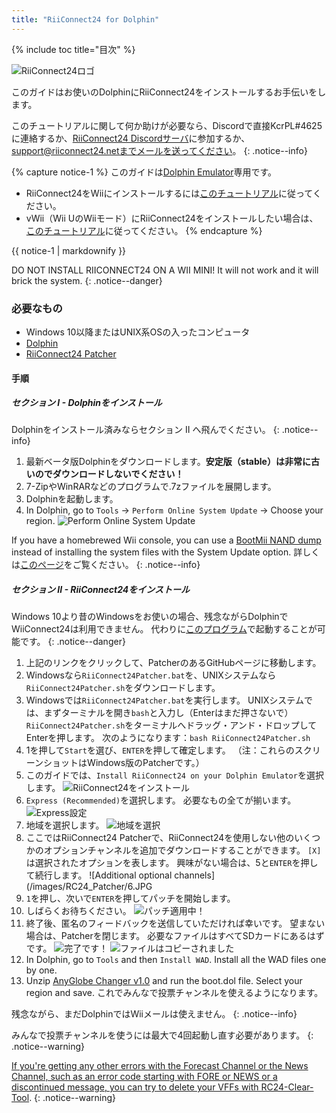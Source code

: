```yaml
---
title: "RiiConnect24 for Dolphin"
---
```


{% include toc title="目次" %}

![RiiConnect24ロゴ](/images/WiiRC24Logo.jpg)

このガイドはお使いのDolphinにRiiConnect24をインストールするお手伝いをします。

このチュートリアルに関して何か助けが必要なら、Discordで直接KcrPL#4625に連絡するか、[RiiConnect24 Discordサーバ](https://discord.gg/rc24)に参加するか、[support@riiconnect24.netまでメールを送ってください](mailto:support@riiconnect24.net)。
{: .notice--info}

{% capture notice-1 %}
このガイドは[Dolphin Emulator](https://dolphin-emu.org)専用です。

- RiiConnect24をWiiにインストールするには[このチュートリアル](riiconnect24-wii)に従ってください。
- vWii（Wii UのWiiモード）にRiiConnect24をインストールしたい場合は、[このチュートリアル](riiconnect24-vwii)に従ってください。
{% endcapture %}

<div class="notice--warning">{{ notice-1 | markdownify }}</div>

DO NOT INSTALL RIICONNECT24 ON A WII MINI! It will not work and it will brick the system.
{: .notice--danger}

### 必要なもの

* Windows 10以降またはUNIX系OSの入ったコンピュータ
* [Dolphin](https://dolphin-emu.org/download/)
* [RiiConnect24 Patcher](https://github.com/RiiConnect24/RiiConnect24-Patcher/releases)

#### 手順

##### セクション I - Dolphinをインストール

Dolphinをインストール済みならセクション II へ飛んでください。
{: .notice--info}

1. 最新ベータ版Dolphinをダウンロードします。**安定版（stable）は非常に古いのでダウンロードしないでください！**
2. 7-ZipやWinRARなどのプログラムで.7zファイルを展開します。
3. Dolphinを起動します。
4. In Dolphin, go to `Tools` -> `Perform Online System Update` -> Choose your region. ![Perform Online System Update](/images/Dolphin_RC24/1.jpg)

If you have a homebrewed Wii console, you can use a [BootMii NAND dump](bootmii) instead of installing the system files with the System Update option. 詳しくは[このページ](https://wiki.dolphin-emu.org/index.php?title=NAND_Usage_Guide)をご覧ください。
{: .notice--info}

##### セクション II - RiiConnect24をインストール

Windows 10より昔のWindowsをお使いの場合、残念ながらDolphinでWiiConnect24は利用できません。 代わりに[このプログラム](https://github.com/RiiConnect24/.VFF-File-Downloader-for-Dolphin)で起動することが可能です。
{: .notice--danger}

1. 上記のリンクをクリックして、PatcherのあるGitHubページに移動します。
2. Windowsなら`RiiConnect24Patcher.bat`を、UNIXシステムなら`RiiConnect24Patcher.sh`をダウンロードします。
3. Windowsでは`RiiConnect24Patcher.bat`を実行します。 UNIXシステムでは、まずターミナルを開き`bash`と入力し（Enterはまだ押さないで）`RiiConnect24Patcher.sh`をターミナルへドラッグ・アンド・ドロップしてEnterを押します。 次のようになります：`bash RiiConnect24Patcher.sh`
4. 1を押して`Start`を選び、`ENTER`を押して確定します。 （注：これらのスクリーンショットはWindows版のPatcherです。）
5. このガイドでは、`Install RiiConnect24 on your Dolphin Emulator`を選択します。 ![RiiConnect24をインストール](/images/RC24_Patcher/3.JPG)
6. `Express (Recommended)`を選択します。 必要なもの全てが揃います。 ![Express設定](/images/RC24_Patcher/4.JPG)
7. 地域を選択します。 ![地域を選択](/images/RC24_Patcher/5.JPG)
8. ここではRiiConnect24 Patcherで、RiiConnect24を使用しない他のいくつかのオプションチャンネルを追加でダウンロードすることができます。 `[X]`は選択されたオプションを表します。 興味がない場合は、5と`ENTER`を押して続行します。 !\[Additional optional channels\](/images/RC24_Patcher/6.JPG
9. `1`を押し、次いで`ENTER`を押してパッチを開始します。
10. しばらくお待ちください。 ![パッチ適用中！](/images/RC24_Patcher/9.JPG)
11. 終了後、匿名のフィードバックを送信していただければ幸いです。  望まない場合は、Patcherを閉じます。 必要なファイルはすべてSDカードにあるはずです。 ![完了です！](/images/RC24_Patcher/10.JPG) ![ファイルはコピーされました](/images/RC24_Patcher/11.PNG)
12. In Dolphin, go to `Tools` and then `Install WAD`. Install all the WAD files one by one.
13. Unzip [AnyGlobe Changer v1.0](https://github.com/fishguy6564/AnyGlobe-Changer/releases/download/1.0/AnyGlobe.Changer.zip) and run the boot.dol file. Select your region and save. これでみんなで投票チャンネルを使えるようになります。

残念ながら、まだDolphinではWiiメールは使えません。
{: .notice--info}

みんなで投票チャンネルを使うには最大で4回起動し直す必要があります。
{: .notice--warning}

[If you're getting any other errors with the Forecast Channel or the News Channel, such as an error code starting with FORE or NEWS or a discontinued message, you can try to delete your VFFs with RC24-Clear-Tool](deleting-vffs).
{: .notice--warning}